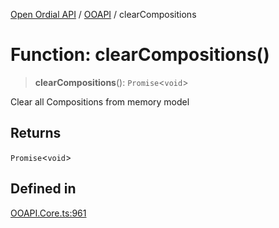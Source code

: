 [Open Ordial API](../../README.md) / [OOAPI](../README.md) / clearCompositions

# Function: clearCompositions()

> **clearCompositions**(): `Promise`\<`void`\>

Clear all Compositions from memory model

## Returns

`Promise`\<`void`\>

## Defined in

[OOAPI.Core.ts:961](https://github.com/sagaverse-io/SagaverseOrdinalAPI/blob/90d228bc8061a836e19a66b3b1e83f3192c2e482/src/OOAPI.Core.ts#L961)
